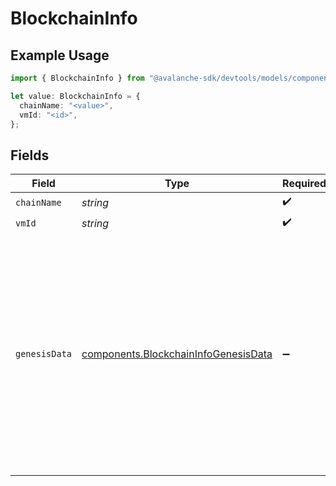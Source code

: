 # BlockchainInfo

## Example Usage

```typescript
import { BlockchainInfo } from "@avalanche-sdk/devtools/models/components";

let value: BlockchainInfo = {
  chainName: "<value>",
  vmId: "<id>",
};
```

## Fields

| Field                                                                                                                                                                                                                              | Type                                                                                                                                                                                                                               | Required                                                                                                                                                                                                                           | Description                                                                                                                                                                                                                        |
| ---------------------------------------------------------------------------------------------------------------------------------------------------------------------------------------------------------------------------------- | ---------------------------------------------------------------------------------------------------------------------------------------------------------------------------------------------------------------------------------- | ---------------------------------------------------------------------------------------------------------------------------------------------------------------------------------------------------------------------------------- | ---------------------------------------------------------------------------------------------------------------------------------------------------------------------------------------------------------------------------------- |
| `chainName`                                                                                                                                                                                                                        | *string*                                                                                                                                                                                                                           | :heavy_check_mark:                                                                                                                                                                                                                 | N/A                                                                                                                                                                                                                                |
| `vmId`                                                                                                                                                                                                                             | *string*                                                                                                                                                                                                                           | :heavy_check_mark:                                                                                                                                                                                                                 | N/A                                                                                                                                                                                                                                |
| `genesisData`                                                                                                                                                                                                                      | [components.BlockchainInfoGenesisData](../../models/components/blockchaininfogenesisdata.md)                                                                                                                                       | :heavy_minus_sign:                                                                                                                                                                                                                 | The genesis data of the blockchain.  Present for CreateChainTx. EVM based chains will return the genesis data as an object. Non-EVM based chains will return the genesis data as an encoded string. The encoding depends on the VM |